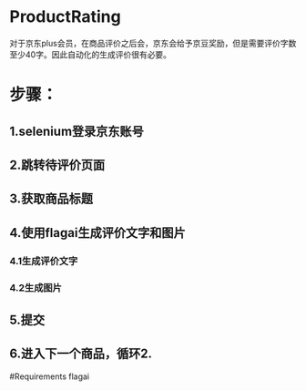 # ProductRating
对于京东plus会员，在商品评价之后会，京东会给予京豆奖励，但是需要评价字数至少40字。因此自动化的生成评价很有必要。

# 步骤：
## 1.selenium登录京东账号 
## 2.跳转待评价页面 
## 3.获取商品标题 
## 4.使用flagai生成评价文字和图片 
### 4.1生成评价文字 
### 4.2生成图片 
## 5.提交 
## 6.进入下一个商品，循环2.

#Requirements 
flagai
